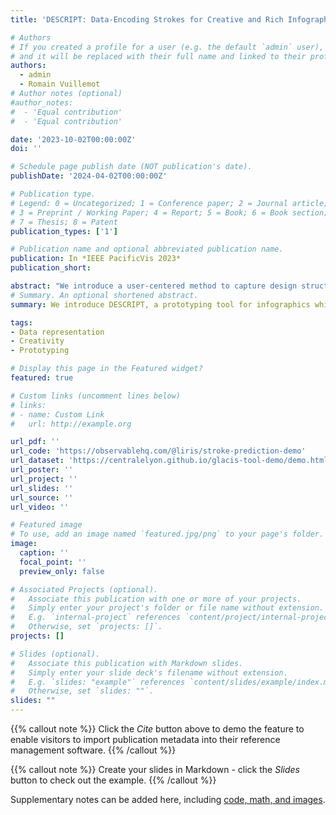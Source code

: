 ```yaml
---
title: 'DESCRIPT: Data-Encoding Strokes for Creative and Rich Infographics as a Prototyping Tool'

# Authors
# If you created a profile for a user (e.g. the default `admin` user), write the username (folder name) here
# and it will be replaced with their full name and linked to their profile.
authors:
  - admin
  - Romain Vuillemot
# Author notes (optional)
#author_notes:
#  - 'Equal contribution'
#  - 'Equal contribution'

date: '2023-10-02T00:00:00Z'
doi: ''

# Schedule page publish date (NOT publication's date).
publishDate: '2024-04-02T00:00:00Z'

# Publication type.
# Legend: 0 = Uncategorized; 1 = Conference paper; 2 = Journal article;
# 3 = Preprint / Working Paper; 4 = Report; 5 = Book; 6 = Book section;
# 7 = Thesis; 8 = Patent
publication_types: ['1']

# Publication name and optional abbreviated publication name.
publication: In *IEEE PacificVis 2023*
publication_short: 

abstract: "We introduce a user-centered method to capture design structures---data, marks, and their relationships---from graphics. This approach employs minimal user interaction, involving freeform strokes, and is expressive for a wide variety of graphics (e.g., historical, artistic, and computer-generated). An implementation of this method called DESCRIPT demonstrates the iterative process to progressively construct an intermediary pivot format between the representation and the structure by deriving a set of properties from each drawing stroke. The pivot format enables various generations: a data table for visual inspection and export, standard graphics for visual analysis, and graphical re-styling using generative models. We extensively illustrate with various examples and discuss how the method paves the way for a new generation of tools that are not tied to a technical environment and constrained by standard graphical marks and layouts. We expect this method to better understand both current graphics and explore creative design spaces."
# Summary. An optional shortened abstract.
summary: We introduce DESCRIPT, a prototyping tool for infographics which captures strokes properties and interactions using a tree structure.

tags:
- Data representation
- Creativity
- Prototyping

# Display this page in the Featured widget?
featured: true

# Custom links (uncomment lines below)
# links:
# - name: Custom Link
#   url: http://example.org

url_pdf: ''
url_code: 'https://observablehq.com/@liris/stroke-prediction-demo'
url_dataset: 'https://centralelyon.github.io/glacis-tool-demo/demo.html'
url_poster: ''
url_project: ''
url_slides: ''
url_source: ''
url_video: ''

# Featured image
# To use, add an image named `featured.jpg/png` to your page's folder.
image:
  caption: ''
  focal_point: ''
  preview_only: false

# Associated Projects (optional).
#   Associate this publication with one or more of your projects.
#   Simply enter your project's folder or file name without extension.
#   E.g. `internal-project` references `content/project/internal-project/index.md`.
#   Otherwise, set `projects: []`.
projects: []

# Slides (optional).
#   Associate this publication with Markdown slides.
#   Simply enter your slide deck's filename without extension.
#   E.g. `slides: "example"` references `content/slides/example/index.md`.
#   Otherwise, set `slides: ""`.
slides: ""
---
```


{{% callout note %}}
Click the _Cite_ button above to demo the feature to enable visitors to import publication metadata into their reference management software.
{{% /callout %}}

{{% callout note %}}
Create your slides in Markdown - click the _Slides_ button to check out the example.
{{% /callout %}}

Supplementary notes can be added here, including [code, math, and images](https://wowchemy.com/docs/writing-markdown-latex/).